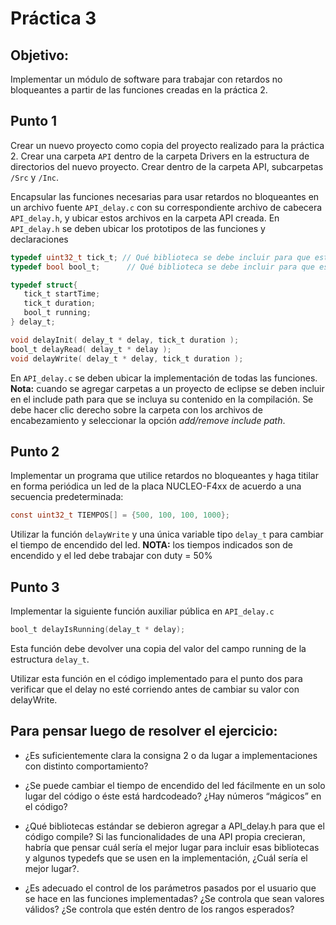 # Práctica 3

## Objetivo:
Implementar un módulo de software para trabajar con retardos no bloqueantes a partir de las funciones creadas en la práctica 2.

## Punto 1
Crear un nuevo proyecto como copia del proyecto realizado para la práctica 2.
Crear una carpeta `API` dentro de la carpeta Drivers en la estructura de directorios del nuevo proyecto. Crear dentro de la carpeta API, subcarpetas `/Src` y `/Inc`.

Encapsular las funciones necesarias para usar retardos no bloqueantes en un archivo fuente `API_delay.c` con su correspondiente archivo de cabecera `API_delay.h`, y ubicar estos archivos en la carpeta API creada.
En `API_delay.h` se deben ubicar los prototipos de las funciones y declaraciones
```c
typedef uint32_t tick_t; // Qué biblioteca se debe incluir para que esto compile?
typedef bool bool_t;	  // Qué biblioteca se debe incluir para que esto compile?

typedef struct{
   tick_t startTime;
   tick_t duration;
   bool_t running;
} delay_t;

void delayInit( delay_t * delay, tick_t duration );
bool_t delayRead( delay_t * delay );
void delayWrite( delay_t * delay, tick_t duration );
```
En `API_delay.c` se deben ubicar la implementación de todas las funciones.
**Nota:** cuando se agregar carpetas a un proyecto de eclipse se deben incluir en el include path para que se incluya su contenido en la compilación. Se debe hacer clic derecho sobre la carpeta con los archivos de encabezamiento y seleccionar la opción *add/remove include path*.

## Punto 2
Implementar un programa que utilice retardos no bloqueantes y haga titilar en forma periódica un led de la placa NUCLEO-F4xx de acuerdo a una secuencia predeterminada:
```c
const uint32_t TIEMPOS[] = {500, 100, 100, 1000};
```
Utilizar la función `delayWrite` y una única variable tipo `delay_t` para cambiar el tiempo de encendido del led.
**NOTA:** los tiempos indicados son de encendido y el led debe trabajar con duty = 50%

## Punto 3

Implementar la siguiente función auxiliar pública en `API_delay.c`
```c
bool_t delayIsRunning(delay_t * delay);
```
Esta función debe devolver una copia del valor del campo running de la estructura `delay_t`.

Utilizar esta función en el código implementado para el punto dos para verificar que el delay no esté corriendo antes de cambiar su valor con delayWrite.

## Para pensar luego de resolver el ejercicio:
- ¿Es suficientemente clara la consigna 2 o da lugar a implementaciones con distinto comportamiento? 

- ¿Se puede cambiar el tiempo de encendido del led fácilmente en un solo lugar del código o éste está hardcodeado? ¿Hay números “mágicos” en el código?

- ¿Qué bibliotecas estándar se debieron agregar a API_delay.h para que el código compile? Si las funcionalidades de una API propia crecieran, habría que pensar cuál sería el mejor lugar para incluir esas bibliotecas y algunos typedefs que se usen en la implementación, ¿Cuál sería el mejor lugar?.

- ¿Es adecuado el control de los parámetros pasados por el usuario que se hace en las funciones implementadas? ¿Se controla que sean valores válidos? ¿Se controla que estén dentro de los rangos esperados?
